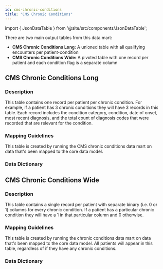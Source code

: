 ```yaml
---
id: cms-chronic-conditions
title: "CMS Chronic Conditions"
---
```



import { JsonDataTable } from '@site/src/components/JsonDataTable';

There are two main output tables from this data mart:
- **CMS Chronic Conditions Long:** A unioned table with all qualifying encounters per patient-condition
- **CMS Chronic Conditions Wide:** A pivoted table with one record per patient and each condition flag is a separate column

## CMS Chronic Conditions Long

### Description
This table contains one record per patient per chronic condition.  For example, if a patient has 3 chronic conditions they will have 3 records in this table.  Each record includes the condition category, condition, date of onset, most recent diagnosis, and the total count of diagnosis codes that were recorded that are relevant for the condition.

### Mapping Guidelines
This table is created by running the CMS chronic conditions data mart on data that's been mapped to the core data model.

### Data Dictionary

<JsonDataTable  jsonPath="nodes.model\.cms_chronic_conditions\.cms_chronic_conditions__cms_chronic_conditions_long.columns" />

## CMS Chronic Conditions Wide

### Description
This table contains a single record per patient with separate binary (i.e. 0 or 1) columns for every chronic condition.  If a patient has a particular chronic condition they will have a 1 in that particular column and 0 otherwise.

### Mapping Guidelines
This table is created by running the chronic conditions data mart on data that's been mapped to the core data model.  All patients will appear in this table, regardless of if they have any chronic conditions.

### Data Dictionary

<JsonDataTable  jsonPath="nodes.model\.cms_chronic_conditions\.cms_chronic_conditions__cms_chronic_conditions_wide.columns"  />
